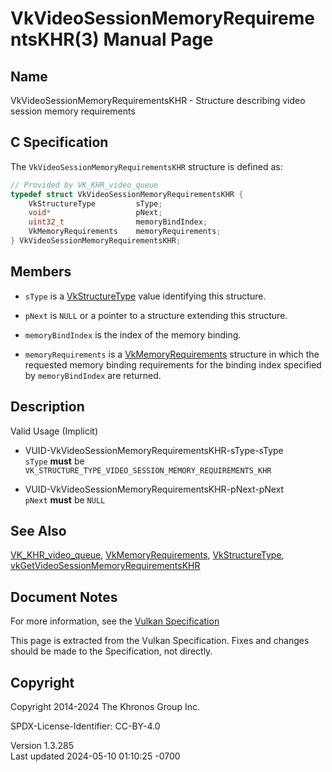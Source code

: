 # VkVideoSessionMemoryRequirementsKHR(3) Manual Page

## Name

VkVideoSessionMemoryRequirementsKHR - Structure describing video session
memory requirements



## <a href="#_c_specification" class="anchor"></a>C Specification

The `VkVideoSessionMemoryRequirementsKHR` structure is defined as:

``` c
// Provided by VK_KHR_video_queue
typedef struct VkVideoSessionMemoryRequirementsKHR {
    VkStructureType         sType;
    void*                   pNext;
    uint32_t                memoryBindIndex;
    VkMemoryRequirements    memoryRequirements;
} VkVideoSessionMemoryRequirementsKHR;
```

## <a href="#_members" class="anchor"></a>Members

- `sType` is a [VkStructureType](https://registry.khronos.org/vulkan/specs/1.3-extensions/man/html/VkStructureType.html) value identifying
  this structure.

- `pNext` is `NULL` or a pointer to a structure extending this
  structure.

- `memoryBindIndex` is the index of the memory binding.

- `memoryRequirements` is a
  [VkMemoryRequirements](https://registry.khronos.org/vulkan/specs/1.3-extensions/man/html/VkMemoryRequirements.html) structure in which
  the requested memory binding requirements for the binding index
  specified by `memoryBindIndex` are returned.

## <a href="#_description" class="anchor"></a>Description

Valid Usage (Implicit)

- <a href="#VUID-VkVideoSessionMemoryRequirementsKHR-sType-sType"
  id="VUID-VkVideoSessionMemoryRequirementsKHR-sType-sType"></a>
  VUID-VkVideoSessionMemoryRequirementsKHR-sType-sType  
  `sType` **must** be
  `VK_STRUCTURE_TYPE_VIDEO_SESSION_MEMORY_REQUIREMENTS_KHR`

- <a href="#VUID-VkVideoSessionMemoryRequirementsKHR-pNext-pNext"
  id="VUID-VkVideoSessionMemoryRequirementsKHR-pNext-pNext"></a>
  VUID-VkVideoSessionMemoryRequirementsKHR-pNext-pNext  
  `pNext` **must** be `NULL`

## <a href="#_see_also" class="anchor"></a>See Also

[VK_KHR_video_queue](https://registry.khronos.org/vulkan/specs/1.3-extensions/man/html/VK_KHR_video_queue.html),
[VkMemoryRequirements](https://registry.khronos.org/vulkan/specs/1.3-extensions/man/html/VkMemoryRequirements.html),
[VkStructureType](https://registry.khronos.org/vulkan/specs/1.3-extensions/man/html/VkStructureType.html),
[vkGetVideoSessionMemoryRequirementsKHR](https://registry.khronos.org/vulkan/specs/1.3-extensions/man/html/vkGetVideoSessionMemoryRequirementsKHR.html)

## <a href="#_document_notes" class="anchor"></a>Document Notes

For more information, see the <a
href="https://registry.khronos.org/vulkan/specs/1.3-extensions/html/vkspec.html#VkVideoSessionMemoryRequirementsKHR"
target="_blank" rel="noopener">Vulkan Specification</a>

This page is extracted from the Vulkan Specification. Fixes and changes
should be made to the Specification, not directly.

## <a href="#_copyright" class="anchor"></a>Copyright

Copyright 2014-2024 The Khronos Group Inc.

SPDX-License-Identifier: CC-BY-4.0

Version 1.3.285  
Last updated 2024-05-10 01:10:25 -0700
